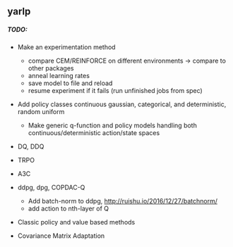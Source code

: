 
## yarlp

##### TODO:

- Make an experimentation method
    - compare CEM/REINFORCE on different environments -> compare to other packages
    - anneal learning rates
    - save model to file and reload
    - resume experiment if it fails (run unfinished jobs from spec)


- Add policy classes continuous gaussian, categorical, and deterministic, random uniform
    - Make generic q-function and policy models handling both continuous/deterministic action/state spaces

- DQ, DDQ
- TRPO
- A3C
- ddpg, dpg, COPDAC-Q
    - Add batch-norm to ddpg, http://ruishu.io/2016/12/27/batchnorm/
    - add action to nth-layer of Q
- Classic policy and value based methods
- Covariance Matrix Adaptation

